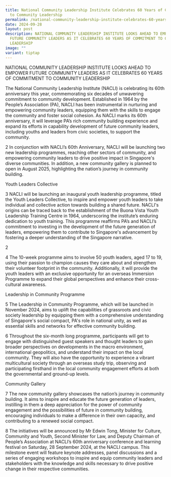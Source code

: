 ```yaml
---
title: National Community Leadership Institute Celebrates 60 Years of Commitment
  to Community Leadership
permalink: /national-community-leadership-institute-celebrates-60-years-of-commitment-to-community-leadership/
date: 2024-09-28
layout: post
description: NATIONAL COMMUNITY LEADERSHIP INSTITUTE LOOKS AHEAD TO EMPOWER
  FUTURE COMMUNITY LEADERS AS IT CELEBRATES 60 YEARS OF COMMITMENT TO COMMUNITY
  LEADERSHIP
image: ""
variant: tiptap
---
```

<p>NATIONAL COMMUNITY LEADERSHIP INSTITUTE LOOKS AHEAD TO EMPOWER FUTURE
COMMUNITY LEADERS AS IT CELEBRATES 60 YEARS OF COMMITMENT TO COMMUNITY
LEADERSHIP</p>
<p>The National Community Leadership Institute (NACLI) is celebrating its
60th anniversary this year, commemorating six decades of unwavering commitment
to community development. Established in 1964 by the People’s Association
(PA), NACLI has been instrumental in nurturing and empowering community
leaders, equipping them with the skills to engage the community and foster
social cohesion. As NACLI marks its 60th anniversary, it will leverage
PA’s rich community building experience and expand its efforts in capability
development of future community leaders, including youths and leaders from
civic societies, to support the community.</p>
<p>2 In conjunction with NACLI’s 60th Anniversary, NACLI will be launching
two new leadership programmes, reaching other sectors of community, and
empowering community leaders to drive positive impact in Singapore's diverse
communities. In addition, a new community gallery is planned to open in
August 2025, highlighting the nation’s journey in community building.</p>
<p>Youth Leaders Collective</p>
<p>3 NACLI will be launching an inaugural youth leadership programme, titled
the Youth Leaders Collective, to inspire and empower youth leaders to take
individual and collective action towards building a shared future. NACLI's
origins can be traced back to the establishment of the Buona Vista Youth
Leadership Training Centre in 1964, underscoring the institute’s enduring
dedication to youth training. This programme reaffirms PA’s and NACLI’s
commitment to investing in the development of the future generation of
leaders, empowering them to contribute to Singapore's advancement by fostering
a deeper understanding of the Singapore narrative.</p>
<p>2</p>
<p>4 The 10-week programme aims to involve 50 youth leaders, aged 17 to 19,
using their passion to champion causes they care about and strengthen their
volunteer footprint in the community. Additionally, it will provide the
youth leaders with an exclusive opportunity for an overseas Immersion Programme
to expand their global perspectives and enhance their cross-cultural awareness.</p>
<p>Leadership in Community Programme</p>
<p>5 The Leadership in Community Programme, which will be launched in November
2024, aims to uplift the capabilities of grassroots and civic society leadership
by equipping them with a comprehensive understanding of Singapore's social
compact, PA's role in national unity, as well as essential skills and networks
for effective community building.</p>
<p>6 Throughout the six-month long programme, participants will get to engage
with distinguished guest speakers and thought leaders to gain broader perspectives
on developments in the macro environment, international geopolitics, and
understand their impact on the local community. They will also have the
opportunity to experience a vibrant multicultural society through an overseas
study trip, observing and participating firsthand in the local community
engagement efforts at both the governmental and ground-up levels.</p>
<p>Community Gallery</p>
<p>7 The new community gallery showcases the nation’s journey in community
building. It aims to inspire and educate the future generation of leaders,
instilling in them a deep appreciation for the power of community engagement
and the possibilities of future in community building, encouraging individuals
to make a difference in their own capacity, and contributing to a renewed
social compact.</p>
<p>8 The initiatives will be announced by Mr Edwin Tong, Minister for Culture,
Community and Youth, Second Minister for Law, and Deputy Chairman of People’s
Association at NACLI’s 60th anniversary conference and learning festival
on Saturday, 28 September 2024, at the NACLI campus. This milestone event
will feature keynote addresses, panel discussions and a series of engaging
workshops to inspire and equip community leaders and stakeholders with
the knowledge and skills necessary to drive positive change in their respective
communities.</p>